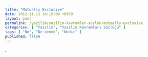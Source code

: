 ```yaml
---
title: "Mutually Exclusive"
date: 2012-11-11 16:15:00 +0300
layout: post
permalink: /yazilim/yazilim-kavramlar-sozluk/mutually-exclusive
categories: [ "Yazılım", "Yazılım Kavramları Sözlüğü" ]
tags: [ "Ne", "Ne demek", "Nedir" ]
published: false
---
```


.
